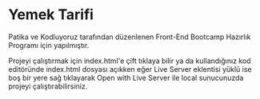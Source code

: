 # Yemek Tarifi

Patika ve Kodluyoruz tarafından düzenlenen Front-End Bootcamp Hazırlık Programı için yapılmıştır.

Projeyi çalıştırmak için index.html'e çift tıklaya bilir ya da kullandığınız kod editöründe index.html dosyası açıkken eğer Live Server eklentisi yüklü ise boş bir yere sağ tıklayarak Open with Live Server ile local sunucunuzda projeyi çalıştırabilirsiniz.
